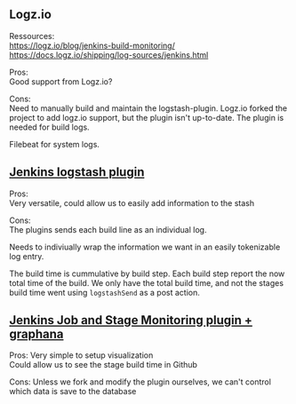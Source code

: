 ## Logz.io

Ressources:  
https://logz.io/blog/jenkins-build-monitoring/  
https://docs.logz.io/shipping/log-sources/jenkins.html  

Pros:  
Good support from Logz.io?

Cons:  
Need to manually build and maintain the logstash-plugin. Logz.io forked the project to add logz.io support, but the plugin isn't up-to-date. The plugin is needed for build logs.

Filebeat for system logs.


## [Jenkins logstash plugin](https://plugins.jenkins.io/logstash/)

Pros:  
Very versatile, could allow us to easily add information to the stash

Cons:  
The plugins sends each build line as an individual log.

Needs to indiviually wrap the information we want in an easily tokenizable log entry.

The build time is cummulative by build step. Each build step report the now total time of the build.
We only have the total build time, and not the stages build time went using `logstashSend` as a post action.


## [Jenkins Job and Stage Monitoring plugin + graphana](https://plugins.jenkins.io/github-autostatus/)

Pros:
Very simple to setup visualization  
Could allow us to see the stage build time in Github

Cons:
Unless we fork and modify the plugin ourselves, we can't control which data is save to the database

